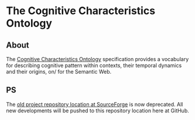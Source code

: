 The Cognitive Characteristics Ontology
======================================

About
-----

The [Cognitive Characteristics Ontology](http://purl.org/ontology/cco/core#) specification provides a vocabulary for describing cognitive pattern within contexts, their temporal dynamics and their origins, on/ for the Semantic Web. 

PS
--

The [old project repository location at SourceForge](http://smiy.svn.sourceforge.net/viewvc/smiy/weightedinterests/) is now deprecated. All new developments will be pushed to this repository location here at GitHub.

